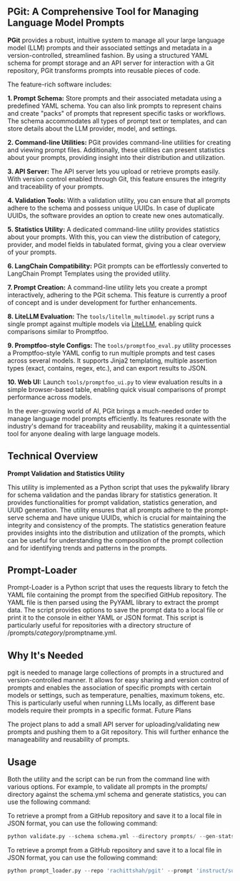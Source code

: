 ## PGit: A Comprehensive Tool for Managing Language Model Prompts

**PGit** provides a robust, intuitive system to manage all your large language model (LLM) prompts and their associated settings and metadata in a version-controlled, streamlined fashion. By using a structured YAML schema for prompt storage and an API server for interaction with a Git repository, PGit transforms prompts into reusable pieces of code.

The feature-rich software includes:

**1. Prompt Schema:** Store prompts and their associated metadata using a predefined YAML schema. You can also link prompts to represent chains and create "packs" of prompts that represent specific tasks or workflows. The schema accommodates all types of prompt text or templates, and can store details about the LLM provider, model, and settings.

**2. Command-line Utilities:** PGit provides command-line utilities for creating and viewing prompt files. Additionally, these utilities can present statistics about your prompts, providing insight into their distribution and utilization.

**3. API Server:** The API server lets you upload or retrieve prompts easily. With version control enabled through Git, this feature ensures the integrity and traceability of your prompts.

**4. Validation Tools:** With a validation utility, you can ensure that all prompts adhere to the schema and possess unique UUIDs. In case of duplicate UUIDs, the software provides an option to create new ones automatically.

**5. Statistics Utility:** A dedicated command-line utility provides statistics about your prompts. With this, you can view the distribution of category, provider, and model fields in tabulated format, giving you a clear overview of your prompts.

**6. LangChain Compatibility:** PGit prompts can be effortlessly converted to LangChain Prompt Templates using the provided utility.

**7. Prompt Creation:** A command-line utility lets you create a prompt interactively, adhering to the PGit schema. This feature is currently a proof of concept and is under development for further enhancements.

**8. LiteLLM Evaluation:** The `tools/litellm_multimodel.py` script runs a single prompt against multiple models via [LiteLLM](https://github.com/BerriAI/litellm), enabling quick comparisons similar to Promptfoo.

**9. Promptfoo-style Configs:** The `tools/promptfoo_eval.py` utility processes a Promptfoo-style YAML config to run multiple prompts and test cases across several models. It supports Jinja2 templating, multiple assertion types (exact, contains, regex, etc.), and can export results to JSON.

**10. Web UI:** Launch `tools/promptfoo_ui.py` to view evaluation results in a simple browser-based table, enabling quick visual comparisons of prompt performance across models.

In the ever-growing world of AI, PGit brings a much-needed order to manage language model prompts efficiently. Its features resonate with the industry's demand for traceability and reusability, making it a quintessential tool for anyone dealing with large language models.


## Technical Overview

**Prompt Validation and Statistics Utility**

This utility is implemented as a Python script that uses the pykwalify library for schema validation and the pandas library for statistics generation. It provides functionalities for prompt validation, statistics generation, and UUID generation. The utility ensures that all prompts adhere to the prompt-serve schema and have unique UUIDs, which is crucial for maintaining the integrity and consistency of the prompts. The statistics generation feature provides insights into the distribution and utilization of the prompts, which can be useful for understanding the composition of the prompt collection and for identifying trends and patterns in the prompts.

## Prompt-Loader

Prompt-Loader is a Python script that uses the requests library to fetch the YAML file containing the prompt from the specified GitHub repository. The YAML file is then parsed using the PyYAML library to extract the prompt data. The script provides options to save the prompt data to a local file or print it to the console in either YAML or JSON format. This script is particularly useful for repositories with a directory structure of /prompts/$category/$promptname.yml.

## Why It's Needed

pgit is needed to manage large collections of prompts in a structured and version-controlled manner. It allows for easy sharing and version control of prompts and enables the association of specific prompts with certain models or settings, such as temperature, penalties, maximum tokens, etc. This is particularly useful when running LLMs locally, as different base models require their prompts in a specific format.
Future Plans

The project plans to add a small API server for uploading/validating new prompts and pushing them to a Git repository. This will further enhance the manageability and reusability of prompts.

## Usage

Both the utility and the script can be run from the command line with various options. For example, to validate all prompts in the prompts/ directory against the schema.yml schema and generate statistics, you can use the following command:

To retrieve a prompt from a GitHub repository and save it to a local file in JSON format, you can use the following command:

```python
python validate.py --schema schema.yml --directory prompts/ --gen-stats
```

To retrieve a prompt from a GitHub repository and save it to a local file in JSON format, you can use the following command:

```python
python prompt_loader.py --repo 'rachittshah/pgit' --prompt 'instruct/summarize' --save 'localfile.json' --json
```
